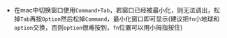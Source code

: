 - 在mac中切换窗口使用`Command+Tab`，若窗口已经被最小化，则无法调出，松掉`Tab`再按`Option`然后松掉`Command`，最小化窗口即可显示(建议把`fn`小地球和`option`交换，否则`option`很难按到，`fn`位置可以用小拇指按住)
